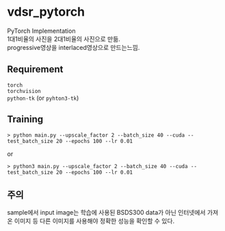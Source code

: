 # vdsr_pytorch

PyTorch Implementation  
1대1비율의 사진을 2대1비율의 사진으로 만듦.  
progressive영상을 interlaced영상으로 만드는느낌.

## Requirement

`torch`  
`torchvision`  
`python-tk` (or `pyhton3-tk`)

## Training

    > python main.py --upscale_factor 2 --batch_size 40 --cuda --test_batch_size 20 --epochs 100 --lr 0.01

or

    > python3 main.py --upscale_factor 2 --batch_size 40 --cuda --test_batch_size 20 --epochs 100 --lr 0.01

## 주의

sample에서 input image는 학습에 사용된 BSDS300 data가 아닌 인터넷에서 가져온 이미지 등 다른 이미지를 사용해야 정확한 성능을 확인할 수 있다.

